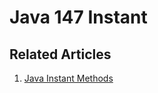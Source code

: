 # Java 147 Instant

## Related Articles
1. [Java Instant Methods](https://www.ruoxue.org/java-147-java-instant-methods/)
